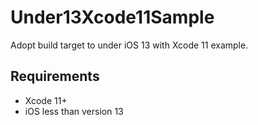 # Under13Xcode11Sample
Adopt build target to under iOS 13 with Xcode 11 example.

## Requirements
- Xcode 11+
- iOS less than version 13
